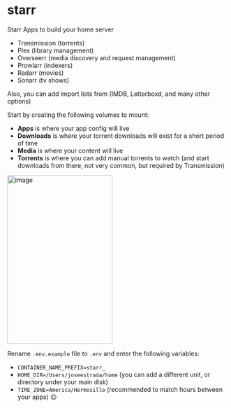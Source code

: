 # starr
Starr Apps to build your home server

- Transmission (torrents)
- Plex (library management)
- Overseerr (media discovery and request management)
- Prowlarr (indexers)
- Radarr (movies)
- Sonarr (tv shows)

Also, you can add import lists from (IMDB, Letterboxd, and many other options)

Start by creating the following volumes to mount:

- **Apps** is where your app config will live
- **Downloads** is where your torrent downloads will exist for a short period of time
- **Media** is where your content will live
- **Torrents** is where you can add manual torrents to watch (and start downloads from there, not very common, but required by Transmission)

<img width="241" height="385" alt="image" src="https://github.com/user-attachments/assets/4966bdee-4b56-4e79-b0cf-d09a8b86f16d" />

Rename `.env.example` file to `.env` and enter the following variables:

- `CONTAINER_NAME_PREFIX=starr_`
- `HOME_DIR=/Users/joseestrada/home` (you can add a different unit, or directory under your main disk)
- `TIME_ZONE=America/Hermosillo` (recommended to match hours between your apps) 😉
